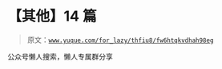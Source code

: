# 【其他】14 篇

> 原文：[`www.yuque.com/for_lazy/thfiu8/fw6htqkvdhah98eg`](https://www.yuque.com/for_lazy/thfiu8/fw6htqkvdhah98eg)

公众号懒人搜索，懒人专属群分享